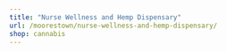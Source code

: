 ```yaml
---
title: "Nurse Wellness and Hemp Dispensary"
url: /moorestown/nurse-wellness-and-hemp-dispensary/
shop: cannabis
---
```

